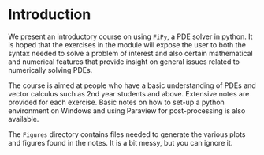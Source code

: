 # Introduction

We present an introductory course on using `FiPy`, a PDE solver in python. It is hoped that the exercises in the module will expose the user to both the syntax needed to solve a problem of interest and also certain mathematical and numerical features that provide insight on general issues related to numerically solving PDEs. 

The course is aimed at people who have a basic understanding of PDEs and vector calculus such as 2nd year students and above. Extensive notes are provided for each exercise. Basic notes on how to set-up a python environment on Windows and using Paraview for post-processing is also available. 

The `Figures` directory contains files needed to generate the various plots and figures found in the notes. It is a bit messy, but you can ignore it. 

